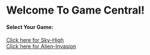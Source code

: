 
<html>
  <heading>
    <h1>Welcome To Game Central!</h1>
  </heading>
    
  
  <heading>
  <h4>Select Your Game:</h4>
  </heading>
  <body>
  <a href="https://sosdeveloper3.github.io/SOSDeveloper3-SkyHigh.Github.io/">Click here for Sky-High</a>
  <br>
  <a href="https://sosdeveloper3.github.io/SOSDeveloper3-Alien-invasion.Github.io/">Click here for Alien-Invasion</a>
  </body>
  </html>
  
 
